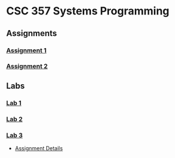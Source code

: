 # CSC 357 Systems Programming

## Assignments
### [Assignment 1](https://github.com/keen-cp/cpe-357-assignment-1-ishaansathaye)
### [Assignment 2](https://github.com/keen-cp/cpe-357-assignment-2-ishaansathaye)

## Labs
### [Lab 1](https://github.com/keen-cp/cpe-357-lab-1-ishaansathaye)
### [Lab 2](https://github.com/keen-cp/cpe-357-lab-2-ishaansathaye)
### [Lab 3](./Lab3)
- [Assignment Details](https://canvas.calpoly.edu/courses/83933/assignments/562932)
